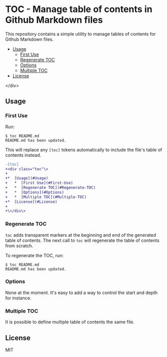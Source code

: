 # TOC - Manage table of contents in Github Markdown files

This repository contains a simple utility to manage tables of contents for
Github Markdown files.

<div class="toc"\>

*  [Usage](#Usage)
   *  [First Use](#First-Use)
   *  [Regenerate TOC](#Regenerate-TOC)
   *  [Options](#Options)
   *  [Multiple TOC](#Multiple-TOC)
*  [License](#License)

\</div\>

## Usage

### First Use

Run:

```
$ toc README.md
README.md has been updated.
```

This will replace any `[toc]` tokens automatically to include the
file's table of contents instead.

```diff
-[toc]
+<div class="toc"\>
+
+*  [Usage](#Usage)
+   *  [First Use](#First-Use)
+   *  [Regenerate TOC](#Regenerate-TOC)
+   *  [Options](#Options)
+   *  [Multiple TOC](#Multiple-TOC)
+*  [License](#License)
+
+\</div\>
```

### Regenerate TOC

`toc` adds transparent markers at the beginning and end of the generated
table of contents. The next call to `toc` will regenerate the table of
contents from scratch.

To regenerate the TOC, run:

```
$ toc README.md
README.md has been updated.
```

### Options

None at the moment. It's easy to add a way to control the start and depth for
instance.

### Multiple TOC

It is possible to define multiple table of contents the same file.

## License

MIT
